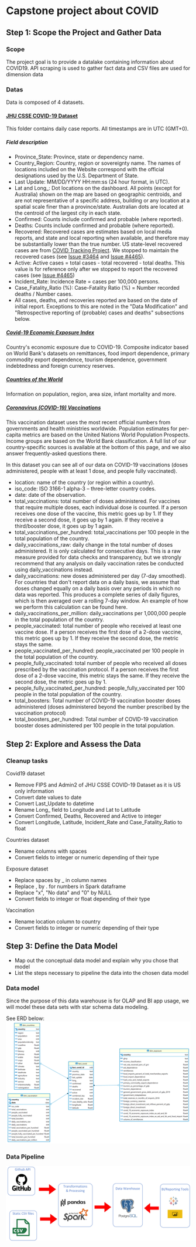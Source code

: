 # Capstone project about COVID

## Step 1: Scope the Project and Gather Data

### Scope

The project goal is to provide a datalake containing information about COVID19.
API scraping is used to gather fact data and CSV files are used for dimension data

### Datas

Data is composed of 4 datasets.

#### [JHU CSSE COVID-19 Dataset](https://github.com/CSSEGISandData/COVID-19/tree/master/csse_covid_19_data)

This folder contains daily case reports. All timestamps are in UTC (GMT+0).

##### Field description

* Province_State: Province, state or dependency name.
* Country_Region: Country, region or sovereignty name. The names of locations included on the Website correspond with the official designations used by the U.S. Department of State.
* Last Update: MM/DD/YYYY HH:mm:ss  (24 hour format, in UTC).
* Lat and Long_: Dot locations on the dashboard. All points (except for Australia) shown on the map are based on geographic centroids, and are not representative of a specific address, building or any location at a spatial scale finer than a province/state. Australian dots are located at the centroid of the largest city in each state.
* Confirmed: Counts include confirmed and probable (where reported).
* Deaths: Counts include confirmed and probable (where reported).
* Recovered: Recovered cases are estimates based on local media reports, and state and local reporting when available, and therefore may be substantially lower than the true number. US state-level recovered cases are from [COVID Tracking Project](https://covidtracking.com/). We stopped to maintain the recovered cases (see [Issue #3464](https://github.com/CSSEGISandData/COVID-19/issues/3464) and [Issue #4465](https://github.com/CSSEGISandData/COVID-19/issues/4465)).
* Active: Active cases = total cases - total recovered - total deaths. This value is for reference only after we stopped to report the recovered cases (see [Issue #4465](https://github.com/CSSEGISandData/COVID-19/issues/4465))
* Incident_Rate: Incidence Rate = cases per 100,000 persons.
* Case_Fatality_Ratio (%): Case-Fatality Ratio (%) = Number recorded deaths / Number cases.
* All cases, deaths, and recoveries reported are based on the date of initial report. Exceptions to this are noted in the "Data Modification" and "Retrospective reporting of (probable) cases and deaths" subsections below.  

##### [Covid-19 Economic Exposure Index](https://data.humdata.org/dataset/covid-19-economic-exposure-index)

Country's economic exposure due to COVID-19. Composite indicator based on World Bank's datasets on remittances, food import dependence, primary commodity export dependence, tourism dependence, government indebtedness and foreign currency reserves.

##### [Countries of the World](https://www.kaggle.com/fernandol/countries-of-the-world)

Information on population, region, area size, infant mortality and more.

##### [Coronavirus (COVID-19) Vaccinations](https://ourworldindata.org/covid-vaccinations)

This vaccination dataset uses the most recent official numbers from governments and health ministries worldwide. Population estimates for per-capita metrics are based on the United Nations World Population Prospects. Income groups are based on the World Bank classification. A full list of our country-specific sources is available at the bottom of this page, and we also answer frequently-asked questions there.

In this dataset you can see all of our data on COVID-19 vaccinations (doses administered, people with at least 1 dose, and people fully vaccinated).

* location: name of the country (or region within a country).
* iso_code: ISO 3166-1 alpha-3 – three-letter country codes.
* date: date of the observation.
* total_vaccinations: total number of doses administered. For vaccines that require multiple doses, each individual dose is counted. If a person receives one dose of the vaccine, this metric goes up by 1. If they receive a second dose, it goes up by 1 again. If they receive a third/booster dose, it goes up by 1 again.
* total_vaccinations_per_hundred: total_vaccinations per 100 people in the total population of the country.
* daily_vaccinations_raw: daily change in the total number of doses administered. It is only calculated for consecutive days. This is a raw measure provided for data checks and transparency, but we strongly recommend that any analysis on daily vaccination rates be conducted using daily_vaccinations instead.
* daily_vaccinations: new doses administered per day (7-day smoothed). For countries that don't report data on a daily basis, we assume that doses changed equally on a daily basis over any periods in which no data was reported. This produces a complete series of daily figures, which is then averaged over a rolling 7-day window. An example of how we perform this calculation can be found here.
* daily_vaccinations_per_million: daily_vaccinations per 1,000,000 people in the total population of the country.
* people_vaccinated: total number of people who received at least one vaccine dose. If a person receives the first dose of a 2-dose vaccine, this metric goes up by 1. If they receive the second dose, the metric stays the same.
* people_vaccinated_per_hundred: people_vaccinated per 100 people in the total population of the country.
* people_fully_vaccinated: total number of people who received all doses prescribed by the vaccination protocol. If a person receives the first dose of a 2-dose vaccine, this metric stays the same. If they receive the second dose, the metric goes up by 1.
* people_fully_vaccinated_per_hundred: people_fully_vaccinated per 100 people in the total population of the country.
* total_boosters: Total number of COVID-19 vaccination booster doses administered (doses administered beyond the number prescribed by the vaccination protocol)
* total_boosters_per_hundred: Total number of COVID-19 vaccination booster doses administered per 100 people in the total population.

## Step 2: Explore and Assess the Data

### Cleanup tasks

Covid19 dataset

* Remove FIPS and Admin2 of JHU CSSE COVID-19 Dataset as it is US only information
* Convert date values to date
* Convert Last_Update to datetime
* Rename Long_ field to Longitude and Lat to Latitude
* Convert Confirmed, Deaths, Recovered and Active to integer
* Convert Longitude, Latitude, Incident_Rate and Case_Fatality_Ratio to float

Countries dataset

* Rename columns with spaces
* Convert fields to integer or numeric depending of their type

Exposure dataset

* Replace spaces by _ in column names
* Replace , by . for numbers in Spark dataframe
* Replace "x", "No data" and "0" by NULL
* Convert fields to integer or float depending of their type

Vaccination

* Rename location column to country
* Convert fields to integer or numeric depending of their type

## Step 3: Define the Data Model

* Map out the conceptual data model and explain why you chose that model
* List the steps necessary to pipeline the data into the chosen data model

### Data model

Since the purpose of this data warehouse is for OLAP and BI app usage, we will model these data sets with star schema data modeling.

See ERD below:
![ERD](images/erd.png)

### Data Pipeline

![Data Pipeline](images/data-pipeline.png)
